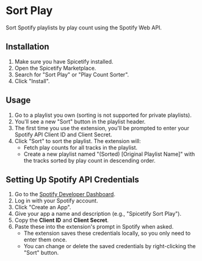 # Sort Play
Sort Spotify playlists by play count using the Spotify Web API.

## Installation

1. Make sure you have Spicetify installed.
2. Open the Spicetify Marketplace.
3. Search for "Sort Play" or "Play Count Sorter".
4. Click "Install".

## Usage

1. Go to a playlist you own (sorting is not supported for private playlists).
2. You'll see a new "Sort" button in the playlist header.
3. The first time you use the extension, you'll be prompted to enter your Spotify API Client ID and Client Secret.
4. Click "Sort" to sort the playlist. The extension will:
    *   Fetch play counts for all tracks in the playlist.
    *   Create a new playlist named "(Sorted) \[Original Playlist Name]" with the tracks sorted by play count in descending order.

## Setting Up Spotify API Credentials

1. Go to the [Spotify Developer Dashboard](https://developer.spotify.com/dashboard/).
2. Log in with your Spotify account.
3. Click "Create an App".
4. Give your app a name and description (e.g., "Spicetify Sort Play").
5. Copy the **Client ID** and **Client Secret**.
6. Paste these into the extension's prompt in Spotify when asked.
   *   The extension saves these credentials locally, so you only need to enter them once.
   *   You can change or delete the saved credentials by right-clicking the "Sort" button.
